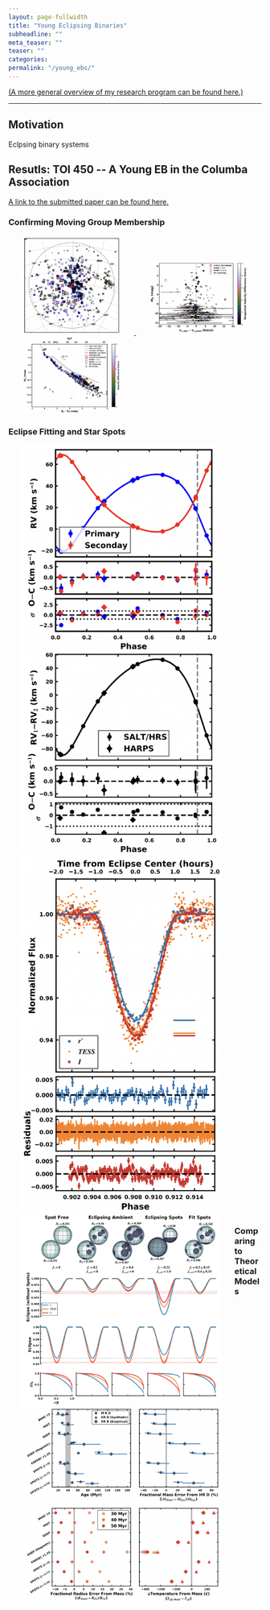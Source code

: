```yaml
---
layout: page-fullwidth
title: "Young Eclipsing Binaries"
subheadline: ""
meta_teaser: ""
teaser: ""
categories:
permalink: "/young_ebs/"
---
```

<a href='https://tofflemire.github.io/research/'>(A more general overview of my research program can be found here.)</a>
<hr>

## Motivation

Eclpsing binary systems 

## Resutls: TOI 450 -- A Young EB in the Columba Association

<a href='https://ui.adsabs.harvard.edu/abs/2022arXiv221010789T/abstract' target='blank'> A link to the submitted paper can be found here.</a>

### Confirming Moving Group Membership

<a href='https://ui.adsabs.harvard.edu/abs/2022arXiv221010789T/abstract' target='blank'>
  <img src="/local_files/ColumbaSky.png" width="200" HSPACE="25">
</a>
<a href='https://ui.adsabs.harvard.edu/abs/2022arXiv221010789T/abstract' target='blank'>
  <img src="/local_files/ColumbaRVs.png" width="200" HSPACE="25">
</a>
<a href='https://ui.adsabs.harvard.edu/abs/2022arXiv221010789T/abstract' target='blank'>
  <img src="/local_files/ColumbaCMD.png" width="200" HSPACE="25">
</a>

### Eclipse Fitting and Star Spots

<a href='https://ui.adsabs.harvard.edu/abs/2022arXiv221010789T/abstract' target='blank'>
  <img src="/local_files/EBRVs.png" width="400" HSPACE="25">
</a>
<a href='https://ui.adsabs.harvard.edu/abs/2022arXiv221010789T/abstract' target='blank'>
  <img src="/local_files/EBEclipse.png" width="400" HSPACE="25">
</a>

<a href='https://ui.adsabs.harvard.edu/abs/2022arXiv221010789T/abstract' target='blank'>
  <img src="/local_files/EBspots.png" width="400" ALIGN="left" HSPACE="25">
</a>

### Comparing to Theoretical Models

<a href='https://ui.adsabs.harvard.edu/abs/2022arXiv221010789T/abstract' target='blank'>
  <img src="/local_files/EBCompare.png" width="400" ALIGN="left" HSPACE="25">
</a>






